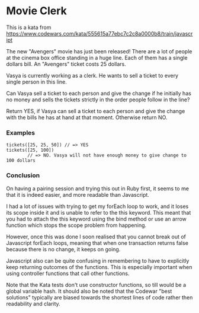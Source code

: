 # Movie Clerk

This is a kata from https://www.codewars.com/kata/555615a77ebc7c2c8a0000b8/train/javascript

The new "Avengers" movie has just been released! There are a lot of people at the cinema box office standing in a huge line. Each of them has a single dollars bill. An "Avengers" ticket costs 25 dollars.

Vasya is currently working as a clerk. He wants to sell a ticket to every single person in this line.

Can Vasya sell a ticket to each person and give the change if he initially has no money and sells the tickets strictly in the order people follow in the line?

Return YES, if Vasya can sell a ticket to each person and give the change with the bills he has at hand at that moment. Otherwise return NO.

### Examples

```
tickets([25, 25, 50]) // => YES
tickets([25, 100])
        // => NO. Vasya will not have enough money to give change to 100 dollars
```

### Conclusion

On having a pairing session and trying this out in Ruby first, it seems to me that it is indeed easier, and more readable than Javascript.

I had a lot of issues with trying to get my forEach loop to work, and it loses its scope inside it and is unable to refer to the this keyword. This meant that you had to attach the this keyword using the bind method or use an arrow function which stops the scope problem from happening.

However, once this was done I soon realised that you cannot break out of Javascript forEach loops, meaning that when one transaction returns false because there is no change, it keeps on going.

Javascript also can be quite confusing in remembering to have to explicitly keep returning outcomes of the functions. This is especially important when using controller functions that call other functions.

Note that the Kata tests don't use constructor functions, so till would be a global variable hash. It should also be noted that the Codewar "best solutions" typically are biased towards the shortest lines of code rather then readability and clarity.
